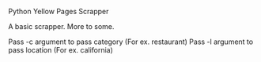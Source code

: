 Python Yellow Pages Scrapper

A basic scrapper. More to some.

Pass -c argument to pass category (For ex. restaurant)
Pass -l argument to pass location (For ex. california)